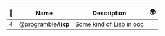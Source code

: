 |:star2: | Name | Description | 🌍|
|---|---|---|---|
|4|[@programble](https://github.com/programble)/[**lixp**](https://github.com/programble/lixp)|Some kind of Lisp in ooc||

